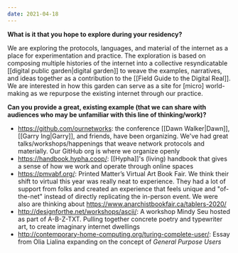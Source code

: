 ```yaml
---
date: 2021-04-18
---
```

**What is it that you hope to explore during your residency?**

We are exploring the protocols, languages, and material of the internet as a place for experimentation and practice. The exploration is based on composing multiple histories of the internet into a collective resyndicatable [[digital public garden|digital garden]] to weave the examples, narratives, and ideas together as a contribution to the [[Field Guide to the Digital Real]]. We are interested in how this garden can serve as a site for [micro] world-making as we repurpose the existing internet through our practice.

**Can you provide a great, existing example (that we can share with audiences who may be unfamiliar with this line of thinking/work)?**

- <https://github.com/ournetworks>: the conference [[Dawn Walker|Dawn]], [[Garry Ing|Garry]], and friends, have been organizing. We've had great talks/workshops/happenings that weave network protocols and materially. Our GitHub org is where we organize openly
- <https://handbook.hypha.coop/>: [[Hypha]]'s (living) handbook that gives a sense of how we work and operate through online spaces
- <https://pmvabf.org/>: Printed Matter’s Virtual Art Book Fair. We think their shift to virtual this year was really neat to experience. They had a lot of support from folks and created an experience that feels unique and "of-the-net" instead of directly replicating the in-person event. We were also are thinking about <https://www.anarchistbookfair.ca/tablers-2020/>
- <http://designforthe.net/workshops/ascii/>: A workshop Mindy Seu hosted as part of A-B-Z-TXT. Pulling together concrete poetry and typewriter art, to create imaginary internet dwellings
- <http://contemporary-home-computing.org/turing-complete-user/>: Essay from Olia Lialina expanding on the concept of _General Purpose Users_